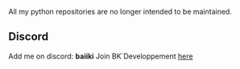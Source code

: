 All my python repositories are no longer intended to be maintained.


## Discord
Add me on discord: **baiiki**
Join BK`Developpement [here](https://discord.gg/kh2g9BGtkT)

<!--
**Baiiki/Baiiki** is a ✨ _special_ ✨ repository because its `README.md` (this file) appears on your GitHub profile.

Here are some ideas to get you started:

- 🔭 I’m currently working on ...
- 🌱 I’m currently learning ...
- 👯 I’m looking to collaborate on ...
- 🤔 I’m looking for help with ...
- 💬 Ask me about ...
- 📫 How to reach me: ...
- 😄 Pronouns: ...
- ⚡ Fun fact: ...
-->
